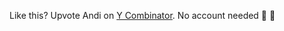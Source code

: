 Like this? Upvote Andi on [Y Combinator](https://www.ycombinator.com/launches/JC8-andi-making-search-fun-factual-and-interesting). No account needed 🤗 🙏
